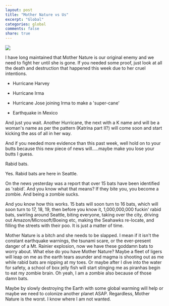 ```yaml
---
layout: post
title: "Mother Nature vs Us"
excerpt: "Global"
categories: global
comments: false
share: true
---
```


![](https://cdn20.patchcdn.com/users/38195/20170815/050141/styles/T600x450/public/processed_images/bat_rabies-1502829484-9173.jpg)



I have long maintained that Mother Nature is our original enemy and we need to fight her until she is gone. If you needed some proof, just look at all the death and destruction that happened this week due to her cruel intentions.


- Hurricane Harvey

- Hurricane Irma

- Hurricane Jose joining Irma to make a 'super-cane'

- Earthquake in Mexico

And just you wait. Another Hurricane, the next with a K name and will be a woman's name as per the pattern (Katrina part II?) will come soon and start kicking the ass of all in her way. 


And if you needed more evidence than this past week, well hold on to your butts because this new piece of news will.....maybe make you lose your butts I guess.


Rabid bats.



Yes. Rabid bats are here in Seattle. 



On the news yesterday was a report that over 15 bats have been identified as 'rabid'. And you know what that means? If they bite you, you become a zombie. And being a zombie sucks. 


And you know how this works. 15 bats will soon turn to 16 bats, which will soon turn to 17, 18, 19, then before you know it, 1,000,000,000 fuckin' rabid bats, swirling around Seattle, biting everyone, taking over the city, driving out Amazon/Microsoft/Boeing etc, making the Seahawks re-locate, and filling the streets with their poo. It is just a matter of time. 



Mother Nature is a bitch and she needs to be slapped. I mean if it isn't the constant earthquake warnings, the tsunami scare, or the ever-present danger of a Mt. Rainier explosion, now we have these goddamn bats to worry about. What else do you have Mother Nature? Maybe a fleet of ligers will leap on me as the earth tears asunder and magma is shooting out as me while rabid bats are nipping at my toes. Or maybe after I dive into the water for safety, a school of box jelly fish will start stinging me as piranhas begin to eat my zombie brain. Oh yeah, I am a zombie also because of those damn bats.



Maybe by slowly destroying the Earth with some global warming will help or maybe we need to colonize another planet ASAP. Regardless, Mother Nature is the worst. I know where I am not wanted. 











